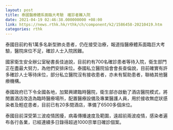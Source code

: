 ```yaml
---
layout: post
title: 泰國醫療體系面臨大考驗　確診者難入院
date: 2021-04-19 02:46:38.000000000 +08:00
link: https://news.rthk.hk/rthk/ch/component/k2/1586458-20210419.htm
categories: rthk
---
```


泰國目前約有1萬多名新型肺炎患者，仍在接受治療，報道指醫療體系面臨巨大考驗，醫院床位不足，確診人士入院困難。

國家衛生安全辦公室秘書長佳迪說，目前約有700名確診患者等待入院，衛生部門正在盡最大努力，為他們安排床位。泰國私立醫院協會會長查倫說，目前確實有許多確診人士等待床位，部分私立醫院沒有接收患者，亦未有幫助患者，聯絡其他醫療機構。

泰國政府已下令全國各地，加緊興建臨時醫院，衛生部亦啟動了酒店醫院模式，將閒置酒店改造為臨時醫療場所，配置醫療設備及專業醫護人員，用於接收無症狀感染者及輕症患者，目前已有20多間酒店，準備了6500多個床位。

泰國目前深受第三波疫情困擾，病毒傳播速度及範圍，遠超前兩波疫情，感染者遍布各行各業，已經連續多日錄得超過1000宗單日確診個案。
